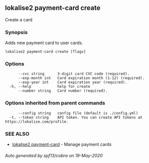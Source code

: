 ## lokalise2 payment-card create

Create a card

### Synopsis

Adds new payment card to user cards.

```
lokalise2 payment-card create [flags]
```

### Options

```
      --cvc string      3-digit card CVC code (required).
      --exp-month int   Card expiration month (1-12) (required).
      --exp-year int    Card expiration year (required).
  -h, --help            help for create
      --number string   Card number (required).
```

### Options inherited from parent commands

```
      --config string   config file (default is ./config.yml)
  -t, --token string    API token. You can create API tokens at https://lokalise.com/profile.
```

### SEE ALSO

* [lokalise2 payment-card](lokalise2_payment-card.md)	 - Manage payment cards

###### Auto generated by spf13/cobra on 19-May-2020
